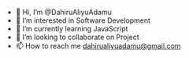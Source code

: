 - 👋 Hi, I’m @DahiruAliyuAdamu
- 👀 I’m interested in Software Development
- 🌱 I’m currently learning JavaScript
- 💞️ I’m looking to collaborate on Project
- 📫 How to reach me dahirualiyuadamu@gmail.com

<!---
DahiruAliyuAdamu/DahiruAliyuAdamu is a ✨ special ✨ repository because its `README.md` (this file) appears on your GitHub profile.
You can click the Preview link to take a look at your changes.
--->
